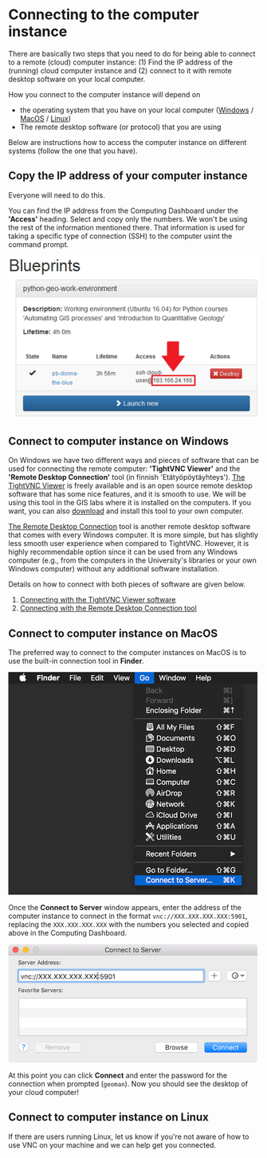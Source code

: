 # Connecting to the computer instance

There are basically two steps that you need to do for being able to connect to a remote (cloud) computer instance: (1) Find the 
IP address of the (running) cloud computer instance and (2) connect to it with remote desktop software on your local computer. 

How you connect to the computer instance will depend on 

 - the operating system that you have on your local computer ([Windows](#connect-to-computer-instance-on-windows) / [MacOS](#connect-to-computer-instance-on-macos) / [Linux](#connect-to-computer-instance-on-linux)) 
 - The remote desktop software (or protocol) that you are using
 
Below are instructions how to access the computer instance on different systems (follow the one that you have). 

## Copy the IP address of your computer instance

Everyone will need to do this.
 
You can find the IP address from the Computing Dashboard under the **'Access'** heading.
Select and copy only the numbers. 
We won't be using the rest of the information mentioned there. 
That information is used for taking a specific type of connection (SSH) to the computer usint the command prompt.

 ![Copy IP address of the computer instance](img/13_copy_access_IP_address.PNG)

## Connect to computer instance on Windows

On Windows we have two different ways and pieces of software that can be used for connecting the remote computer: **'TightVNC Viewer'** and the **'Remote Desktop Connection'** tool (in finnish 'Etätyöpöytäyhteys').
[The TightVNC Viewer](http://www.tightvnc.com/) is freely available and is an open source remote desktop software that has some nice features, and it is smooth to use.
We will be using this tool in the GIS labs where it is installed on the computers.
If you want, you can also [download](http://www.tightvnc.com/download.php) and install this tool to your own computer. 

[The Remote Desktop Connection](https://support.microsoft.com/en-us/help/17463/windows-7-connect-to-another-computer-remote-desktop-connection) tool is another remote desktop software that comes with every Windows computer.
It is more simple, but has slightly less smooth user experience when compared to TightVNC.
However, it is highly recommendable option since it can be used from any Windows computer (e.g., from the computers in the University's libraries or your own Windows computer) without any additional software installation.

Details on how to connect with both pieces of software are given below.

1. [Connecting with the TightVNC Viewer software](connect-win-vnc.md)
2. [Connecting with the Remote Desktop Connection tool](connect-win-rdp.md)

## Connect to computer instance on MacOS
The preferred way to connect to the computer instances on MacOS is to use the built-in connection tool in **Finder**.

![Connect to server](img/connect-to-server.png)

Once the **Connect to Server** window appears, enter the address of the computer instance to connect in the format `vnc://XXX.XXX.XXX.XXX:5901`, replacing the `XXX.XXX.XXX.XXX` with the numbers you selected and copied above in the Computing Dashboard.

![Enter server info](img/enter-server-info.png)

At this point you can click **Connect** and enter the password for the connection when prompted (`geoman`).
Now you should see the desktop of your cloud computer!

## Connect to computer instance on Linux

If there are users running Linux, let us know if you're not aware of how to use VNC on your machine and we can help get you connected.

